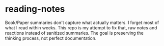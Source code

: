 # reading-notes
Book/Paper summaries don't capture what actually matters. I forget most of what I read within weeks.
This repo is my attempt to fix that, raw notes and reactions instead of sanitized summaries. The goal is preserving the thinking process, not perfect documentation.